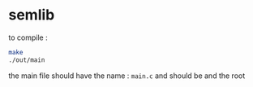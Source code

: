 # semlib
to compile :
```bash
make
./out/main
```
the main file should have the name : `main.c`  and should be and the root
